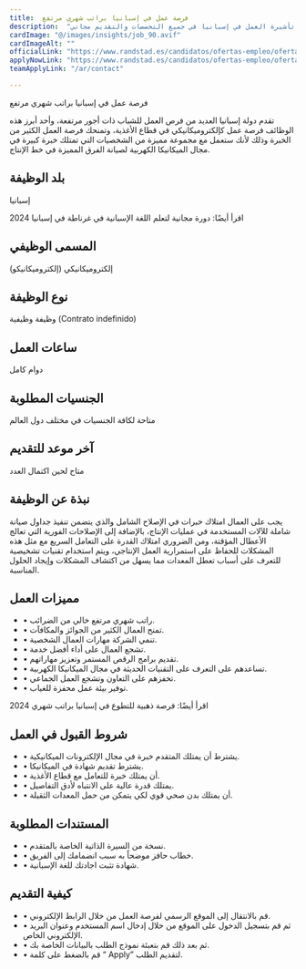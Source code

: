 ```yaml
---
title:  فرصة عمل في إسبانيا براتب شهري مرتفع 
description:  "فرصة ذهبية للحصول علي عمل ودليل التقديم للحصول على تأشيرة العمل في إسبانيا في جميع التخصصات والتقديم مجاني" 
cardImage: "@/images/insights/job_90.avif" 
cardImageAlt: "" 
officialLink: "https://www.randstad.es/candidatos/ofertas-empleo/oferta/electromecanico-sector-alimentacion-2781566/" 
applyNowLink: "https://www.randstad.es/candidatos/ofertas-empleo/oferta/electromecanico-sector-alimentacion-2781566/" 
teamApplyLink: "/ar/contact"

---
```


فرصة عمل في إسبانيا براتب شهري مرتفع

تقدم دولة إسبانيا العديد من فرص العمل للشباب ذات أجور مرتفعة، وأحد أبرز هذه الوظائف فرصة عمل كإلكتروميكانيكي في قطاع الأغذية، وتمنحك فرصة العمل الكثير من الخبرة وذلك لأنك ستعمل مع مجموعة مميزة من الشخصيات التي تمتلك خبرة كبيرة في مجال الميكانيكا الكهربية لصيانة الفرق المميزة في خط الإنتاج.

## بلد الوظيفة

إسبانيا

اقرأ أيضًا: دورة مجانية لتعلم اللغة الإسبانية في غرناطة في إسبانيا 2024

## المسمى الوظيفي

إلكتروميكانيكي (إلكتروميكانيكو)

## نوع الوظيفة

وظيفة وظيفية (Contrato indefinido)

## ساعات العمل

دوام كامل

## الجنسيات المطلوبة

متاحة لكافة الجنسيات في مختلف دول العالم

## آخر موعد للتقديم

متاح لحين اكتمال العدد

## نبذة عن الوظيفة

يجب على العمال امتلاك خبرات في الإصلاح الشامل والذي يتضمن تنفيذ جداول صيانة شاملة للآلات المستخدمة في عمليات الإنتاج، بالإضافة إلى الإصلاحات الفورية التي تعالج الأعطال المؤقتة، ومن الضروري امتلاك القدرة على التعامل السريع مع مثل هذه المشكلات للحفاظ على استمرارية العمل الإنتاجي، ويتم استخدام تقنيات تشخيصية للتعرف على أسباب تعطل المعدات مما يسهل من اكتشاف المشكلات وإيجاد الحلول المناسبة.

## مميزات العمل

- • راتب شهري مرتفع خالي من الضرائب.
- • تمنح العمال الكثير من الجوائز والمكافآت.
- • تنمي الشركة مهارات العمال الشخصية.
- • تشجع العمال على أداء أفضل خدمة.
- • تقديم برامج الرقص المستمر وتعزيز مهاراتهم.
- • تساعدهم على التعرف على التقنيات الحديثة في مجال الميكانيكا الكهربية.
- • تحفزهم على التعاون وتشجع العمل الجماعي.
- • توفير بيئة عمل محفزة للغياب.

اقرأ أيضًا: فرصة ذهبية للتطوع في إسبانيا براتب شهري 2024

## شروط القبول في العمل

- • يشترط أن يمتلك المتقدم خبرة في مجال الإلكترونات الميكانيكية.
- • يشترط تقديم شهادة في الميكانيكا.
- • أن يمتلك خبرة للتعامل مع قطاع الأغذية.
- • يمتلك قدرة عالية على الانتباه لأدق التفاصيل.
- • أن يمتلك بدن صحي قوي لكي يتمكن من حمل المعدات الثقيلة.

## المستندات المطلوبة

- • نسخة من السيرة الذاتية الخاصة بالمتقدم.
- • خطاب حافز موضحاً به سبب انضمامك إلى الفريق.
- • شهادة تثبت اجادتك للغة الإسبانية.

## كيفية التقديم

- • قم بالانتقال إلى الموقع الرسمي لفرصة العمل من خلال الرابط الإلكتروني.
- • ثم قم بتسجيل الدخول على الموقع من خلال إدخال اسم المستخدم وعنوان البريد الإلكتروني الخاص.
- • ثم بعد ذلك قم بتعبئة نموذج الطلب بالبيانات الخاصة بك.
- • قم بالضغط على كلمة “ Apply” لتقديم الطلب.

